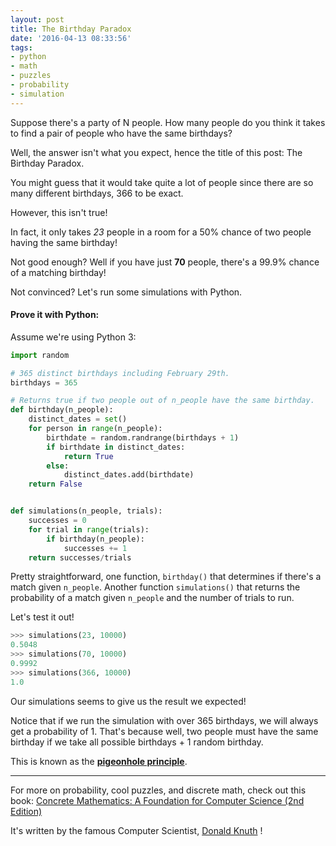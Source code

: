 ```yaml
---
layout: post
title: The Birthday Paradox
date: '2016-04-13 08:33:56'
tags:
- python
- math
- puzzles
- probability
- simulation
---
```


Suppose there's a party of N people. How many people do you think it takes to find a pair of people who have the same birthdays?

Well, the answer isn't what you expect, hence the title of this post: The Birthday Paradox.

You might guess that it would take quite a lot of people since there are so many different birthdays, 366 to be exact.

However, this isn't true!

In fact, it only takes *23* people in a room for a 50% chance of two people having the same birthday!

Not good enough? Well if you have just **70** people, there's a 99.9% chance of a matching birthday!

Not convinced? Let's run some simulations with Python.
#### Prove it with Python:

Assume we're using Python 3:

```python
import random

# 365 distinct birthdays including February 29th.
birthdays = 365

# Returns true if two people out of n_people have the same birthday.
def birthday(n_people):
    distinct_dates = set()
    for person in range(n_people):
        birthdate = random.randrange(birthdays + 1)
        if birthdate in distinct_dates:
            return True
        else:
            distinct_dates.add(birthdate)
    return False


def simulations(n_people, trials):
    successes = 0
    for trial in range(trials):
        if birthday(n_people):
            successes += 1
    return successes/trials

```

Pretty straightforward, one function, `birthday()` that determines if there's a match given `n_people`. Another function `simulations()` that returns the probability of a match given `n_people` and the number of trials to run.

Let's test it out!
```python
>>> simulations(23, 10000)
0.5048
>>> simulations(70, 10000)
0.9992
>>> simulations(366, 10000)
1.0
```

Our simulations seems to give us the result we expected!

Notice that if we run the simulation with over 365 birthdays, we will always get a probability of 1. That's because well, two people must have the same birthday if we take all possible birthdays + 1 random birthday.

This is known as the [**pigeonhole principle**](https://en.wikipedia.org/wiki/Pigeonhole_principle).

---
For more on probability, cool puzzles, and discrete math, check out this book: 
<a  href="http://www.amazon.com/gp/product/0201558025/ref=as_li_tl?ie=UTF8&camp=1789&creative=9325&creativeASIN=0201558025&linkCode=as2&tag=raymondtaught-20&linkId=VYPGS3UB5GNPPMKI">Concrete Mathematics: A Foundation for Computer Science (2nd Edition)</a><img src="http://ir-na.amazon-adsystem.com/e/ir?t=raymondtaught-20&l=as2&o=1&a=0201558025" width="1" height="1" border="0" alt="" style="border:none !important; margin:0px !important;" />

It's written by the famous Computer Scientist, [Donald Knuth](https://en.wikipedia.org/wiki/Donald_Knuth) !